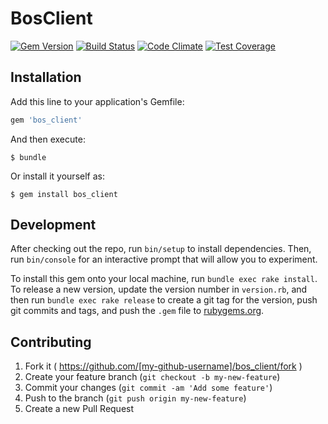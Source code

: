 # BosClient
[![Gem Version](https://badge.fury.io/rb/bos_client.svg)](https://badge.fury.io/rb/bos_client) [![Build Status](https://travis-ci.org/fcce/bos.svg?branch=master)](https://travis-ci.org/fcce/bos) [![Code Climate](https://codeclimate.com/github/fcce/bos/badges/gpa.svg)](https://codeclimate.com/github/fcce/bos) [![Test Coverage](https://codeclimate.com/github/fcce/bos/badges/coverage.svg)](https://codeclimate.com/github/fcce/bos/coverage)
## Installation

Add this line to your application's Gemfile:

```ruby
gem 'bos_client'
```

And then execute:

    $ bundle

Or install it yourself as:

    $ gem install bos_client


## Development

After checking out the repo, run `bin/setup` to install dependencies. Then, run `bin/console` for an interactive prompt that will allow you to experiment.

To install this gem onto your local machine, run `bundle exec rake install`. To release a new version, update the version number in `version.rb`, and then run `bundle exec rake release` to create a git tag for the version, push git commits and tags, and push the `.gem` file to [rubygems.org](https://rubygems.org).

## Contributing

1. Fork it ( https://github.com/[my-github-username]/bos_client/fork )
2. Create your feature branch (`git checkout -b my-new-feature`)
3. Commit your changes (`git commit -am 'Add some feature'`)
4. Push to the branch (`git push origin my-new-feature`)
5. Create a new Pull Request
